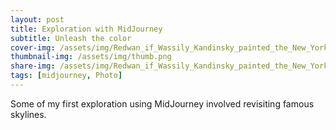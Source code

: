 ```yaml
---
layout: post
title: Exploration with MidJourney
subtitle: Unleash the color 
cover-img: /assets/img/Redwan_if_Wassily_Kandinsky_painted_the_New_York_skyline_with_t_f0f76203-eab7-42ae-9548-04e98d3111b0.png
thumbnail-img: /assets/img/thumb.png
share-img: /assets/img/Redwan_if_Wassily_Kandinsky_painted_the_New_York_skyline_with_t_f0f76203-eab7-42ae-9548-04e98d3111b0.png
tags: [midjourney, Photo]
---
```


Some of my first exploration using MidJourney involved revisiting famous skylines. 
